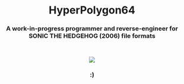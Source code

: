 <h1 align="center">HyperPolygon64</h1>

<h3 align="center">A work-in-progress programmer and reverse-engineer for SONIC THE HEDGEHOG (2006) file formats</h3>

<br>

<p align="center">
    <img src="https://github-readme-stats.vercel.app/api?username=HyperPolygon64" />
</p>

<h3 align="center">:)<h3>
